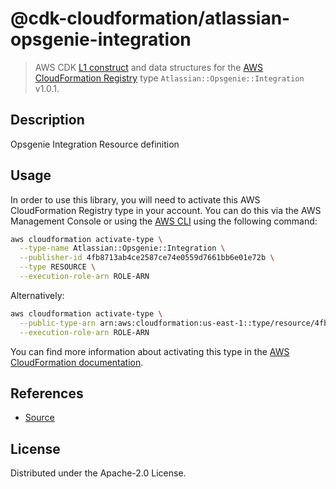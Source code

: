 # @cdk-cloudformation/atlassian-opsgenie-integration

> AWS CDK [L1 construct] and data structures for the [AWS CloudFormation Registry] type `Atlassian::Opsgenie::Integration` v1.0.1.

[L1 construct]: https://docs.aws.amazon.com/cdk/latest/guide/constructs.html
[AWS CloudFormation Registry]: https://docs.aws.amazon.com/AWSCloudFormation/latest/UserGuide/registry.html

## Description

Opsgenie Integration Resource definition

## Usage

In order to use this library, you will need to activate this AWS CloudFormation Registry type in your account. You can do this via the AWS Management Console or using the [AWS CLI](https://aws.amazon.com/cli/) using the following command:

```sh
aws cloudformation activate-type \
  --type-name Atlassian::Opsgenie::Integration \
  --publisher-id 4fb8713ab4ce2587ce74e0559d7661bb6e01e72b \
  --type RESOURCE \
  --execution-role-arn ROLE-ARN
```

Alternatively:

```sh
aws cloudformation activate-type \
  --public-type-arn arn:aws:cloudformation:us-east-1::type/resource/4fb8713ab4ce2587ce74e0559d7661bb6e01e72b/Atlassian-Opsgenie-Integration \
  --execution-role-arn ROLE-ARN
```

You can find more information about activating this type in the [AWS CloudFormation documentation](https://docs.aws.amazon.com/AWSCloudFormation/latest/UserGuide/registry-public.html).

## References

* [Source](https://github.com/opsgenie/opsgenie-cloudformation-resources)

## License

Distributed under the Apache-2.0 License.
